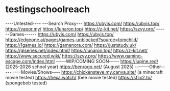 # testingschoolreach
----Untested----
---Search Proxy---
https://ubyis.com/
https://ubyis.top/
https://vapor.my/
https://lunaron.top/
https://z-kit.net/
https://szvy.pro/
------Games------
https://ubyis.com/
https://ubyis.top/
https://edgeone.ai/pages/games-unblocked?source=tomchild/
https://1games.io/
https://gamenora.com/
https://juststudy.uk/
https://glseries.net/index.html/
https://lunaron.top/
https://z-kit.net/
https://www.secured.wiki/
https://szvy.pro/
https://www.gaming-escape.com/index.html
-----WIP/COMING SOON-----
https://lupine.red/ (2025-2026 school year)
https://benrogo.net/ (August 2025)
-------Other-----
----Movies/Shows----
https://chickensteve.my.canva.site/ (a minecraft movie tested)
https://hexa.watch/ (bee movie tested)
https://sflix2.to/ (spongebob tested)
